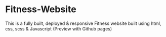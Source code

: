 # Fitness-Website  
This is a fully built, deployed &amp; responsive Fitness website built using html, css, scss &amp; Javascript (Preview with Github pages)
